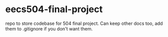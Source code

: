 # eecs504-final-project
repo to store codebase for 504 final project. Can keep other docs too, add them to .gitignore if you don't want them.
